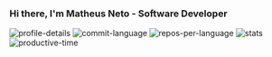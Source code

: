 ### Hi there, I'm Matheus Neto - Software Developer

<!--
**matheussn/matheussn** is a ✨ _special_ ✨ repository because its `README.md` (this file) appears on your GitHub profile.

Here are some ideas to get you started:

- 🔭 I’m currently working on ...
- 🌱 I’m currently learning ...
- 👯 I’m looking to collaborate on ...
- 🤔 I’m looking for help with ...
- 💬 Ask me about ...
- 📫 How to reach me: ...
- 😄 Pronouns: ...
- ⚡ Fun fact: ...
-->

![profile-details](https://github-profile-summary-cards.vercel.app/api/cards/profile-details?username=matheussn&theme=nord_dark)
![commit-language](https://github-profile-summary-cards.vercel.app/api/cards/most-commit-language?username=matheussn&theme=nord_dark)
![repos-per-language](https://github-profile-summary-cards.vercel.app/api/cards/repos-per-language?username=matheussn&theme=nord_dark)
![stats](http://github-profile-summary-cards.vercel.app/api/cards/stats?username=matheussn&theme=nord_dark)
![productive-time](http://github-profile-summary-cards.vercel.app/api/cards/productive-time?username=matheussn&theme=nord_dark&utcOffset=8)
<!-- ![Top Langs](https://github-readme-stats.vercel.app/api/top-langs/?username=matheussn&theme=nord&langs_count=6) -->
<!-- ![Teste](https://github-readme-stats.vercel.app/api?username=matheussn&show_icons=true&hide_border=true&theme=nord&count_private=true) -->

